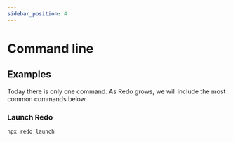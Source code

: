 ```yaml
---
sidebar_position: 4
---
```


# Command line

## Examples

Today there is only one command. As Redo grows, we will include the most common commands below.

### Launch Redo

```
npx redo launch
```
